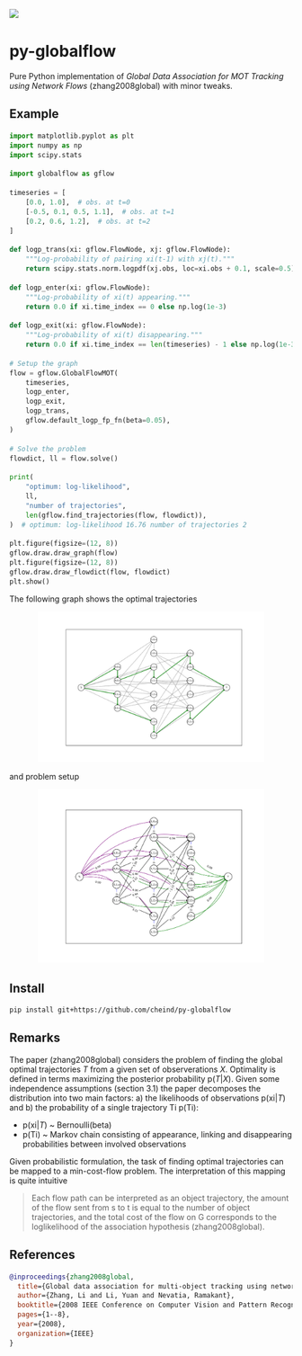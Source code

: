 ![](https://www.travis-ci.com/cheind/py-globalflow.svg?branch=main)

# **py-globalflow**
Pure Python implementation of _Global Data Association for MOT Tracking using Network Flows_ (zhang2008global) with minor tweaks.

## Example
```python
import matplotlib.pyplot as plt
import numpy as np
import scipy.stats

import globalflow as gflow

timeseries = [
    [0.0, 1.0],  # obs. at t=0
    [-0.5, 0.1, 0.5, 1.1],  # obs. at t=1
    [0.2, 0.6, 1.2],  # obs. at t=2
]

def logp_trans(xi: gflow.FlowNode, xj: gflow.FlowNode):
    """Log-probability of pairing xi(t-1) with xj(t)."""
    return scipy.stats.norm.logpdf(xj.obs, loc=xi.obs + 0.1, scale=0.5)

def logp_enter(xi: gflow.FlowNode):
    """Log-probability of xi(t) appearing."""
    return 0.0 if xi.time_index == 0 else np.log(1e-3)

def logp_exit(xi: gflow.FlowNode):
    """Log-probability of xi(t) disappearing."""
    return 0.0 if xi.time_index == len(timeseries) - 1 else np.log(1e-3)

# Setup the graph
flow = gflow.GlobalFlowMOT(
    timeseries,
    logp_enter,
    logp_exit,
    logp_trans,
    gflow.default_logp_fp_fn(beta=0.05),
)

# Solve the problem
flowdict, ll = flow.solve()

print(
    "optimum: log-likelihood",
    ll,
    "number of trajectories",
    len(gflow.find_trajectories(flow, flowdict)),
)  # optimum: log-likelihood 16.76 number of trajectories 2

plt.figure(figsize=(12, 8))
gflow.draw.draw_graph(flow)
plt.figure(figsize=(12, 8))
gflow.draw.draw_flowdict(flow, flowdict)
plt.show()
```
The following graph shows the optimal trajectories

<div align="center">
<img src="etc/flow.svg" width="80%">
</div>

and problem setup

<div align="center">
<img src="etc/graph.svg" width="80%">
</div>

## Install
```bash
pip install git+https://github.com/cheind/py-globalflow
```

## Remarks

The paper (zhang2008global) considers the problem of finding the global optimal trajectories _T_ from a given set of observerations _X_. Optimality is defined in terms maximizing the posterior probability p(_T_|_X_). Given some independence assumptions (section 3.1) the paper decomposes the distribution into two main factors: a) the likelihoods of observations p(xi|_T_) and b) the probability of a single trajectory Ti p(Ti):
- p(xi|_T_) ~ Bernoulli(beta)
- p(Ti) ~ Markov chain consisting of appearance, linking and disappearing probabilities between involved observations

Given probabilistic formulation, the task of finding optimal trajectories can be mapped to a min-cost-flow problem. The interpretation of this mapping is quite intuitive
> Each flow path can be interpreted as an object trajectory, the amount of the flow
sent from s to t is equal to the number of object trajectories, and the total cost of the flow on G corresponds to the loglikelihood of the association hypothesis (zhang2008global).


## References
```bibtex
@inproceedings{zhang2008global,
  title={Global data association for multi-object tracking using network flows},
  author={Zhang, Li and Li, Yuan and Nevatia, Ramakant},
  booktitle={2008 IEEE Conference on Computer Vision and Pattern Recognition},
  pages={1--8},
  year={2008},
  organization={IEEE}
}
```
